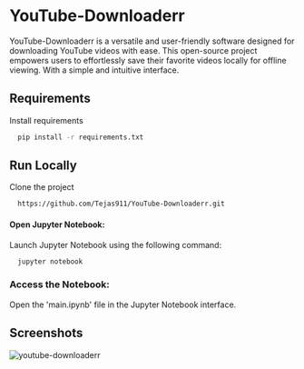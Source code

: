 
# YouTube-Downloaderr

YouTube-Downloaderr is a versatile and user-friendly software designed for downloading YouTube videos with ease. This open-source project empowers users to effortlessly save their favorite videos locally for offline viewing. With a simple and intuitive interface.




## Requirements 

Install requirements 

```bash
  pip install -r requirements.txt
```

## Run Locally

Clone the project

```bash
  https://github.com/Tejas911/YouTube-Downloaderr.git
```

#### Open Jupyter Notebook:
Launch Jupyter Notebook using the following command:

```bash
  jupyter notebook
```
### Access the Notebook:
Open the 'main.ipynb' file in the Jupyter Notebook interface.


## Screenshots
![youtube-downloaderr](https://github.com/Tejas911/YouTube-Downloaderr/assets/97599851/b6a10268-ac7d-4f95-95b5-9505b7f3a8b7)




